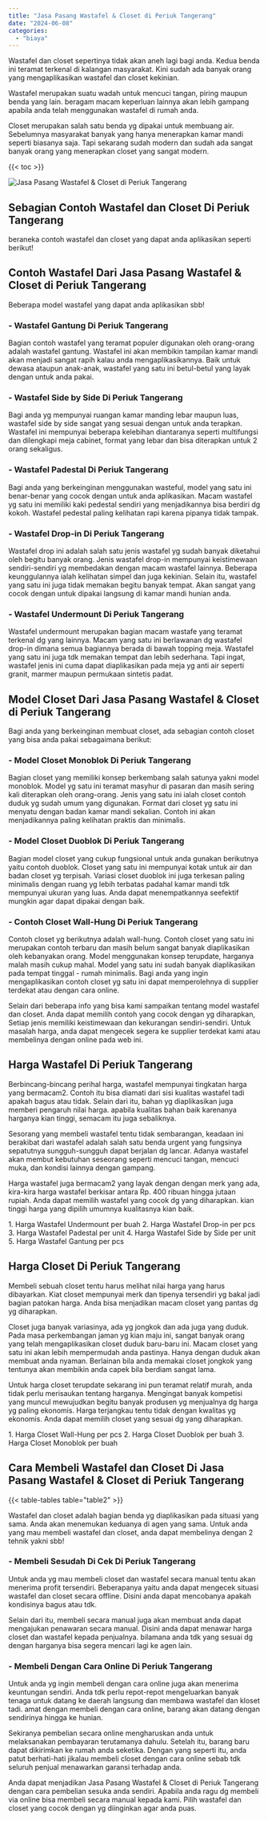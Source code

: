 ```yaml
---
title: "Jasa Pasang Wastafel & Closet di Periuk Tangerang"
date: "2024-06-08"
categories: 
  - "biaya"
---
```


Wastafel dan closet sepertinya tidak akan aneh lagi bagi anda. Kedua benda ini teramat terkenal di kalangan masyarakat. Kini sudah ada banyak orang yang mengaplikasikan wastafel dan closet kekinian.

Wastafel merupakan suatu wadah untuk mencuci tangan, piring maupun benda yang lain. beragam macam keperluan lainnya akan lebih gampang apabila anda telah menggunakan wastafel di rumah anda.

Closet merupakan salah satu benda yg dipakai untuk membuang air. Sebelumnya masyarakat banyak yang hanya menerapkan kamar mandi seperti biasanya saja. Tapi sekarang sudah modern dan sudah ada sangat banyak orang yang menerapkan closet yang sangat modern.

{{< toc >}}

![Jasa Pasang Wastafel & Closet di Periuk Tangerang](/images/wastafel-closet-murah66.png)

## Sebagian Contoh Wastafel dan Closet Di Periuk Tangerang

beraneka contoh wastafel dan closet yang dapat anda aplikasikan seperti berikut!

## Contoh Wastafel Dari Jasa Pasang Wastafel & Closet di Periuk Tangerang

Beberapa model wastafel yang dapat anda aplikasikan sbb!

### \- Wastafel Gantung Di Periuk Tangerang

Bagian contoh wastafel yang teramat populer digunakan oleh orang-orang adalah wastafel gantung. Wastafel ini akan membikin tampilan kamar mandi akan menjadi sangat rapih kalau anda mengaplikasikannya. Baik untuk dewasa ataupun anak-anak, wastafel yang satu ini betul-betul yang layak dengan untuk anda pakai.

### \- Wastafel Side by Side Di Periuk Tangerang

Bagi anda yg mempunyai ruangan kamar manding lebar maupun luas, wastafel side by side sangat yang sesuai dengan untuk anda terapkan. Wastafel ini mempunyai beberapa kelebihan diantaranya seperti multifungsi dan dilengkapi meja cabinet, format yang lebar dan bisa diterapkan untuk 2 orang sekaligus.

### \- Wastafel Padestal Di Periuk Tangerang

Bagi anda yang berkeinginan menggunakan wasteful, model yang satu ini benar-benar yang cocok dengan untuk anda aplikasikan. Macam wastafel yg satu ini memiliki kaki pedestal sendiri yang menjadikannya bisa berdiri dg kokoh. Wastafel pedestal paling kelihatan rapi karena pipanya tidak tampak.

### \- Wastafel Drop-in Di Periuk Tangerang

Wastafel drop ini adalah salah satu jenis wastafel yg sudah banyak diketahui oleh begitu banyak orang. Jenis wastafel drop-in mempunyai keistimewaan sendiri-sendiri yg membedakan dengan macam wastafel lainnya. Beberapa keunggulannya ialah kelihatan simpel dan juga kekinian. Selain itu, wastafel yang satu ini juga tidak memakan begitu banyak tempat. Akan sangat yang cocok dengan untuk dipakai langsung di kamar mandi hunian anda.

### \- Wastafel Undermount Di Periuk Tangerang

Wastafel undermount merupakan bagian macam wastafe yang teramat terkenal dg yang lainnya. Macam yang satu ini berlawanan dg wastafel drop-in dimana semua bagiannya berada di bawah topping meja. Wastafel yang satu ini juga tdk memakan tempat dan lebih sederhana. Tapi ingat, wastafel jenis ini cuma dapat diaplikasikan pada meja yg anti air seperti granit, marmer maupun permukaan sintetis padat.

## Model Closet Dari Jasa Pasang Wastafel & Closet di Periuk Tangerang

Bagi anda yang berkeinginan membuat closet, ada sebagian contoh closet yang bisa anda pakai sebagaimana berikut:

### \- Model Closet Monoblok Di Periuk Tangerang

Bagian closet yang memiliki konsep berkembang salah satunya yakni model monoblok. Model yg satu ini teramat masyhur di pasaran dan masih sering kali diterapkan oleh orang-orang. Jenis yang satu ini ialah closet contoh duduk yg sudah umum yang digunakan. Format dari closet yg satu ini menyatu dengan badan kamar mandi sekalian. Contoh ini akan menjadikannya paling kelihatan praktis dan minimalis.

### \- Model Closet Duoblok Di Periuk Tangerang

Bagian model closet yang cukup fungsional untuk anda gunakan berikutnya yaitu contoh duoblok. Closet yang satu ini mempunyai kotak untuk air dan badan closet yg terpisah. Variasi closet duoblok ini juga terkesan paling minimalis dengan ruang yg lebih terbatas padahal kamar mandi tdk mempunyai ukuran yang luas. Anda dapat menempatkannya seefektif mungkin agar dapat dipakai dengan baik.

### \- Contoh Closet Wall-Hung Di Periuk Tangerang

Contoh closet yg berikutnya adalah wall-hung. Contoh closet yang satu ini merupakan contoh terbaru dan masih belum sangat banyak diaplikasikan oleh kebanyakan orang. Model menggunakan konsep terupdate, harganya malah masih cukup mahal. Model yang satu ini sudah banyak diaplikasikan pada tempat tinggal - rumah minimalis. Bagi anda yang ingin mengaplikasikan contoh closet yg satu ini dapat memperolehnya di supplier terdekat atau dengan cara online.

Selain dari beberapa info yang bisa kami sampaikan tentang model wastafel dan closet. Anda dapat memilih contoh yang cocok dengan yg diharapkan, Setiap jenis memiliki keistimewaan dan kekurangan sendiri-sendiri. Untuk masalah harga, anda dapat mengecek segera ke supplier terdekat kami atau membelinya dengan online pada web ini.

## Harga Wastafel Di Periuk Tangerang

Berbincang-bincang perihal harga, wastafel mempunyai tingkatan harga yang bermacam2. Contoh itu bisa diamati dari sisi kualitas wastafel tadi apakah bagus atau tidak. Selain dari itu, bahan yg diaplikasikan juga memberi pengaruh nilai harga. apabila kualitas bahan baik karenanya harganya kian tinggi, semacam itu juga sebaliknya.

Sesorang yang membeli wastafel tentu tidak sembarangan, keadaan ini berakibat dari wastafel adalah salah satu benda urgent yang fungsinya sepatutnya sungguh-sungguh dapat berjalan dg lancar. Adanya wastafel akan membut kebutuhan seseorang seperti mencuci tangan, mencuci muka, dan kondisi lainnya dengan gampang.

Harga wastafel juga bermacam2 yang layak dengan dengan merk yang ada, kira-kira harga wastafel berkisar antara Rp. 400 ribuan hingga jutaan rupiah. Anda dapat memilih wastafel yang cocok dg yang diharapkan. kian tinggi harga yang dipilih umumnya kualitasnya kian baik.

1\. Harga Wastafel Undermount per buah 2. Harga Wastafel Drop-in per pcs 3. Harga Wastafel Padestal per unit 4. Harga Wastafel Side by Side per unit 5. Harga Wastafel Gantung per pcs

## Harga Closet Di Periuk Tangerang

Membeli sebuah closet tentu harus melihat nilai harga yang harus dibayarkan. Kiat closet mempunyai merk dan tipenya tersendiri yg bakal jadi bagian patokan harga. Anda bisa menjadikan macam closet yang pantas dg yg diharapkan.

Closet juga banyak variasinya, ada yg jongkok dan ada juga yang duduk. Pada masa perkembangan jaman yg kian maju ini, sangat banyak orang yang telah mengaplikasikan closet duduk baru-baru ini. Macam closet yang satu ini akan lebih mempermudah anda pastinya. Hanya dengan duduk akan membuat anda nyaman. Berlainan bila anda memakai closet jongkok yang tentunya akan membikin anda capek bila berdiam sangat lama.

Untuk harga closet terupdate sekarang ini pun teramat relatif murah, anda tidak perlu merisaukan tentang harganya. Mengingat banyak kompetisi yang muncul mewujudkan begitu banyak produsen yg menjualnya dg harga yg paling ekonomis. Harga terjangkau tentu tidak dengan kwalitas yg ekonomis. Anda dapat memilih closet yang sesuai dg yang diharapkan.

1\. Harga Closet Wall-Hung per pcs 2. Harga Closet Duoblok per buah 3. Harga Closet Monoblok per buah

## Cara Membeli Wastafel dan Closet Di Jasa Pasang Wastafel & Closet di Periuk Tangerang

{{< table-tables table="table2" >}}

Wastafel dan closet adalah bagian benda yg diaplikasikan pada situasi yang sama. Anda akan menemukan keduanya di agen yang sama. Untuk anda yang mau membeli wastafel dan closet, anda dapat membelinya dengan 2 tehnik yakni sbb!

### \- Membeli Sesudah Di Cek Di Periuk Tangerang

Untuk anda yg mau membeli closet dan wastafel secara manual tentu akan menerima profit tersendiri. Beberapanya yaitu anda dapat mengecek situasi wastafel dan closet secara offline. Disini anda dapat mencobanya apakah kondisinya bagus atau tdk.

Selain dari itu, membeli secara manual juga akan membuat anda dapat mengajukan penawaran secara manual. Disini anda dapat menawar harga closet dan wastafel kepada penjualnya. bilamana anda tdk yang sesuai dg dengan harganya bisa segera mencari lagi ke agen lain.

### \- Membeli Dengan Cara Online Di Periuk Tangerang

Untuk anda yg ingin membeli dengan cara online juga akan menerima keuntungan sendiri. Anda tdk perlu repot-repot mengeluarkan banyak tenaga untuk datang ke daerah langsung dan membawa wastafel dan kloset tadi. amat dengan membeli dengan cara online, barang akan datang dengan sendirinya hingga ke hunian.

Sekiranya pembelian secara online mengharuskan anda untuk melaksanakan pembayaran terutamanya dahulu. Setelah itu, barang baru dapat dikirimkan ke rumah anda seketika. Dengan yang seperti itu, anda patut berhati-hati jikalau membeli closet dengan cara online sebab tdk seluruh penjual menawarkan garansi terhadap anda.

Anda dapat menjadikan Jasa Pasang Wastafel & Closet di Periuk Tangerang dengan cara pembelian sesuka anda sendiri. Apabila anda ragu dg membeli via online bisa membeli secara manual kepada kami. Pilih wastafel dan closet yang cocok dengan yg diinginkan agar anda puas.
